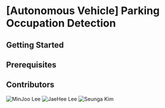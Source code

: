 # [Autonomous Vehicle] Parking Occupation Detection

## Getting Started

## Prerequisites

## Contributors
![MinJoo Lee](https://github.com/navi0728)
![JaeHee Lee](https://github.com/JaeHeeLE)
![Seunga Kim](https://github.com/sinya3558)